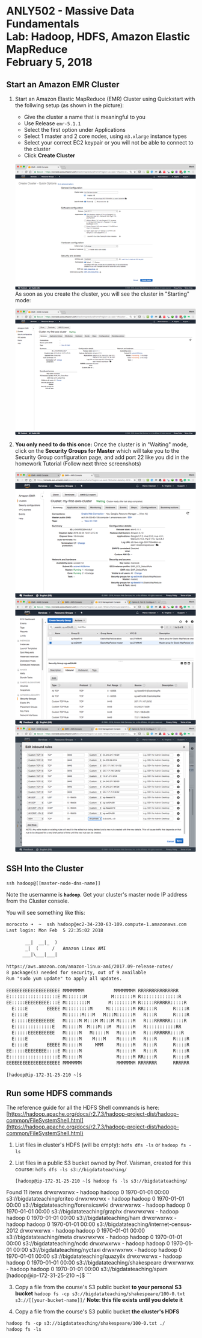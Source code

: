 # ANLY502 - Massive Data Fundamentals<br>Lab: Hadoop, HDFS, Amazon Elastic MapReduce<br>February 5, 2018

## Start an Amazon EMR Cluster

1. Start an Amazon Elastic MapReduce (EMR) Cluster using Quickstart with the follwing setup (as shown in the picture):
	*  Give the cluster a name that is meaningful to you
	*  Use Release `emr-5.1.1`
	*  Select the first option under Applications
	*  Select 1 master and 2 core nodes, using `m3.xlarge` instance types
	*  Select your correct EC2 keypair or you will not be able to connect to the cluster
	*  Click **Create Cluster**

	<img src='images/emr-02-create-cluster-quick-options.png'><br>
	As soon as you create the cluster, you will see the cluster in "Starting" mode:
	
	<img src='images/emr-03-cluster-starting.png'>	

2. **You only need to do this once:** Once the cluster is in "Waiting" mode, click on the **Security Groups for Master** which will take you to the Security Group configuration page, and add port 22 like you did in the homework Tutorial (Follow next three screenshots)

	<img src='images/emr-04-cluster-waiting.png'><br>
	<img src='images/emr-05-edit-master-security-group.png'><br>
	<img src='images/emr-06-add-ssh.png'><br>
	
	
## SSH Into the Cluster

```
ssh hadoop@[[master-node-dns-name]]
```
Note the usernanme is **`hadoop`**. Get your cluster's master node IP address from the Cluster console.

You will see something like this:

```
morocoto ➜  ~  ssh hadoop@ec2-34-230-63-109.compute-1.amazonaws.com
Last login: Mon Feb  5 22:35:02 2018

       __|  __|_  )
       _|  (     /   Amazon Linux AMI
      ___|\___|___|

https://aws.amazon.com/amazon-linux-ami/2017.09-release-notes/
8 package(s) needed for security, out of 9 available
Run "sudo yum update" to apply all updates.

EEEEEEEEEEEEEEEEEEEE MMMMMMMM           MMMMMMMM RRRRRRRRRRRRRRR
E::::::::::::::::::E M:::::::M         M:::::::M R::::::::::::::R
EE:::::EEEEEEEEE:::E M::::::::M       M::::::::M R:::::RRRRRR:::::R
  E::::E       EEEEE M:::::::::M     M:::::::::M RR::::R      R::::R
  E::::E             M::::::M:::M   M:::M::::::M   R:::R      R::::R
  E:::::EEEEEEEEEE   M:::::M M:::M M:::M M:::::M   R:::RRRRRR:::::R
  E::::::::::::::E   M:::::M  M:::M:::M  M:::::M   R:::::::::::RR
  E:::::EEEEEEEEEE   M:::::M   M:::::M   M:::::M   R:::RRRRRR::::R
  E::::E             M:::::M    M:::M    M:::::M   R:::R      R::::R
  E::::E       EEEEE M:::::M     MMM     M:::::M   R:::R      R::::R
EE:::::EEEEEEEE::::E M:::::M             M:::::M   R:::R      R::::R
E::::::::::::::::::E M:::::M             M:::::M RR::::R      R::::R
EEEEEEEEEEEEEEEEEEEE MMMMMMM             MMMMMMM RRRRRRR      RRRRRR

[hadoop@ip-172-31-25-210 ~]$
```


## Run some HDFS commands

The reference guide for all the HDFS Shell commands is here: [https://hadoop.apache.org/docs/r2.7.3/hadoop-project-dist/hadoop-common/FileSystemShell.html](https://hadoop.apache.org/docs/r2.7.3/hadoop-project-dist/hadoop-common/FileSystemShell.html)

1. List files in cluster's HDFS (will be empty):
	`hdfs dfs -ls` or `hadoop fs -ls`
	
2. 	List files in a public S3 bucket owned by Prof. Vaisman, created for this course: `hdfs dfs -ls s3://bigdatateaching/`

	```
	[hadoop@ip-172-31-25-210 ~]$ hadoop fs -ls s3://bigdatateaching/
Found 11 items
drwxrwxrwx   - hadoop hadoop          0 1970-01-01 00:00 s3://bigdatateaching/criteo
drwxrwxrwx   - hadoop hadoop          0 1970-01-01 00:00 s3://bigdatateaching/forensicswiki
drwxrwxrwx   - hadoop hadoop          0 1970-01-01 00:00 s3://bigdatateaching/graphx
drwxrwxrwx   - hadoop hadoop          0 1970-01-01 00:00 s3://bigdatateaching/ham
drwxrwxrwx   - hadoop hadoop          0 1970-01-01 00:00 s3://bigdatateaching/internet-census-2012
drwxrwxrwx   - hadoop hadoop          0 1970-01-01 00:00 s3://bigdatateaching/meta
drwxrwxrwx   - hadoop hadoop          0 1970-01-01 00:00 s3://bigdatateaching/ncdc
drwxrwxrwx   - hadoop hadoop          0 1970-01-01 00:00 s3://bigdatateaching/nyctaxi
drwxrwxrwx   - hadoop hadoop          0 1970-01-01 00:00 s3://bigdatateaching/quazyilx
drwxrwxrwx   - hadoop hadoop          0 1970-01-01 00:00 s3://bigdatateaching/shakespeare
drwxrwxrwx   - hadoop hadoop          0 1970-01-01 00:00 s3://bigdatateaching/spam
[hadoop@ip-172-31-25-210 ~]$
	```
	
3. Copy a file from the course's S3 public bucket **to your personal S3 bucket**
`hadoop fs -cp s3://bigdatateaching/shakespeare/100-0.txt s3://[[your-bucket-name]]/`
**Note: this file exists until you delete it**

4. Copy a file from the course's S3 public bucket **the cluster's HDFS**
```
hadoop fs -cp s3://bigdatateaching/shakespeare/100-0.txt ./
hadoop fs -ls
```




